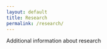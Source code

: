 ```yaml
---
layout: default
title: Research
permalink: /research/
---
```


Additional information about research
